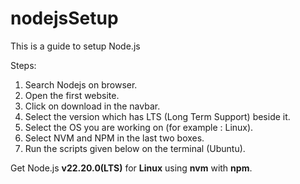 # nodejsSetup
This is a guide to setup Node.js

Steps:
1. Search Nodejs on browser.
2. Open the first website.
3. Click on download in the navbar.
4. Select the version which has LTS (Long Term Support) beside it.
5. Select the OS you are working on (for example : Linux).
6. Select NVM and NPM in the last two boxes.
7. Run the scripts given below on the terminal (Ubuntu).

Get Node.js **v22.20.0(LTS)** for **Linux** using **nvm** with **npm**.